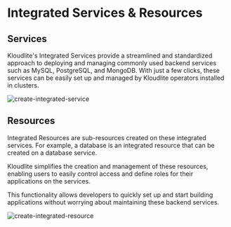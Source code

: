 # Integrated Services & Resources

## Services

Kloudlite's Integrated Services provide a streamlined and standardized approach to deploying and managing commonly used backend services such as MySQL, PostgreSQL, and MongoDB. With just a few clicks, these services can be easily set up and managed by Kloudlite operators installed in clusters.

![create-integrated-service](https://github.com/user-attachments/assets/5b06c5ff-39ab-4b9d-be8e-da399f2916ad)



## Resources
Integrated Resources are sub-resources created on these integrated services. For example, a database is an integrated resource that can be created on a database service.

Kloudlite simplifies the creation and management of these resources, enabling users to easily control access and define roles for their applications on the services.

This functionality allows developers to quickly set up and start building applications without worrying about maintaining these backend services.

![create-integrated-resource](https://github.com/user-attachments/assets/ba97f0ef-0a37-43ec-9e55-2c19bf5149c5)
